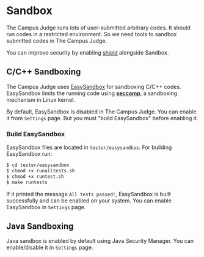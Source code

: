 # Sandbox

The Campus Judge runs lots of user-submitted arbitrary codes. It should run codes in a restricted environment. So we need tools to sandbox submitted codes in The Campus Judge.

You can improve security by enabling [shield](shield.md) alongside Sandbox.


## C/C++ Sandboxing

The Campus Judge uses [EasySandbox](https://github.com/daveho/EasySandbox) for sandboxing C/C++ codes. EasySandbox limits the running code using **[seccomp](http://lwn.net/Articles/332974/)**, a sandboxing mechanism in Linux kernel.

By default, EasySandbox is disabled in The Campus Judge. You can enable it from `Settings` page. But you must "build EasySandbox" before enabling it.

### Build EasySandbox

EasySandbox files are located in `tester/easysandbox`. For building EasySandbox run:

```bash
$ cd tester/easysandbox
$ chmod +x runalltests.sh
$ chmod +x runtest.sh
$ make runtests
```

If it printed the message `All tests passed!`, EasySandbox is built successfully and can be enabled on your system. You can enable EasySandbox in `Settings` page.


## Java Sandboxing

Java sandbox is enabled by default using Java Security Manager. You can enable/disable it in `Settings` page.
